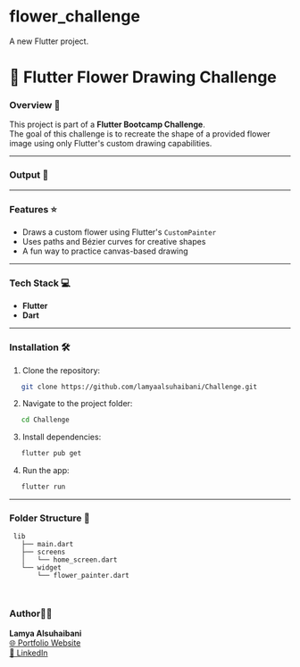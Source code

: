 # flower_challenge

A new Flutter project.

# 🌸 Flutter Flower Drawing Challenge

### Overview 👀

This project is part of a **Flutter Bootcamp Challenge**.  
The goal of this challenge is to recreate the shape of a provided flower image using only Flutter's custom drawing capabilities.

---

### Output 📱

---

### Features ⭐️

- Draws a custom flower using Flutter's `CustomPainter`
- Uses paths and Bézier curves for creative shapes
- A fun way to practice canvas-based drawing

---

### Tech Stack 💻

- **Flutter**
- **Dart**

---

### Installation 🛠️

1. Clone the repository:

```bash
   git clone https://github.com/lamyaalsuhaibani/Challenge.git
```

2. Navigate to the project folder:

```bash
   cd Challenge
```

3. Install dependencies:

```bash
   flutter pub get
```

4. Run the app:

```bash
   flutter run
```

---

### Folder Structure 🔨

```
 lib
   ├── main.dart
   ├── screens
   │   └── home_screen.dart
   └── widget
       └── flower_painter.dart
  
  
```

### Author👩‍💻

**Lamya Alsuhaibani**  
[🌐 Portfolio Website](https://picayune-mouth-ade.notion.site/Lamya-Alsuhaibani-310c29eda5ba40638fa895968d3f630d "My Portfolio Website")  
[💼 LinkedIn](https://www.linkedin.com/in/lamya-a-alsuhaibani/ "My LinkedIn")
